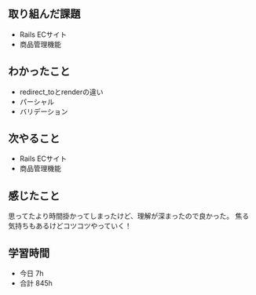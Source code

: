 ## 取り組んだ課題
- Rails ECサイト
- 商品管理機能

## わかったこと
- redirect_toとrenderの違い
- パーシャル
- バリデーション

## 次やること
- Rails ECサイト
- 商品管理機能

## 感じたこと
思ってたより時間掛かってしまったけど、理解が深まったので良かった。
焦る気持ちもあるけどコツコツやっていく！

## 学習時間
- 今日 7h
- 合計 845h
